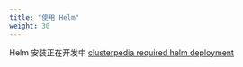 ```yaml
---
title: "使用 Helm"
weight: 30
---
```


Helm 安装正在开发中 [clusterpedia required helm deployment](https://github.com/clusterpedia-io/clusterpedia/issues/43)
